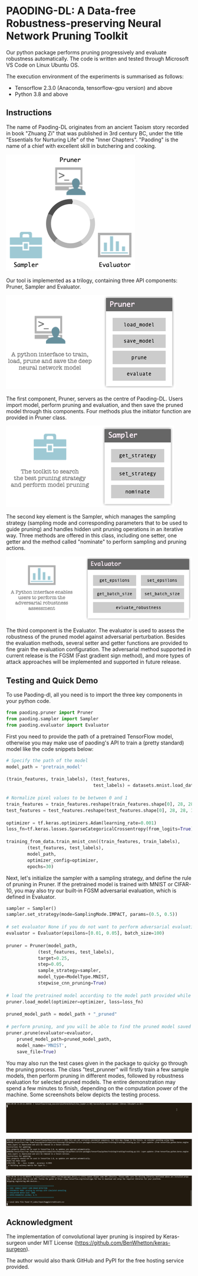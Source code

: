 # PAODING-DL: A Data-free Robustness-preserving Neural Network Pruning Toolkit

Our python package performs pruning progressively and evaluate robustness automatically. The code is written and tested through Microsoft VS Code on Linux Ubuntu OS.

The execution environment of the experiments is summarised as follows: 
* Tensorflow 2.3.0 (Anaconda, tensorflow-gpu version) and above
* Python 3.8 and above

## Instructions

The name of Paoding-DL originates from an ancient Taoism story recorded in book "Zhuang Zi" that was published in 3rd century BC, under the title "Essentials for Nurturing Life" of the "Inner Chapters". "Paoding" is the name of a chief with excellent skill in butchering and cooking.

![paoding architecture](https://raw.githubusercontent.com/mark-h-meng/nnprune/main/README/overall.png)

Our tool is implemented as a trilogy, containing three API components: Pruner, Sampler and Evaluator.

![paoding pruner](https://raw.githubusercontent.com/mark-h-meng/nnprune/main/README/pruner.png)

The first component, Pruner, servers as the centre of Paoding-DL. Users import model, perform pruning and evaluation, and then save the pruned model through this components. Four methods plus the initiator function are provided in Pruner class. 

![paoding sampler](https://raw.githubusercontent.com/mark-h-meng/nnprune/main/README/sampler.png)

The second key element is the Sampler, which manages the sampling strategy (sampling mode and corresponding parameters that to be used to guide pruning) and handles hidden unit pruning operations in an iterative way. Three methods are offered in this class, including one setter, one getter and the method called "nominate" to perform sampling and pruning actions.

![paoding evaluator](https://raw.githubusercontent.com/mark-h-meng/nnprune/main/README/evaluator.png)

The third component is the Evaluator. The evaluator is used to assess the robustness of the pruned model against adversarial perturbation. Besides the evaluation methods, several setter and getter functions are provided to fine grain the evaluation configuration. The adversarial method supported in current release is the FGSM (Fast gradient sign method), and more types of attack approaches will be implemented and supported in future release.

## Testing and Quick Demo

To use Paoding-dl, all you need is to import the three key components in your python code.

```python
from paoding.pruner import Pruner
from paoding.sampler import Sampler
from paoding.evaluator import Evaluator
```

First you need to provide the path of a pretrained TensorFlow model, otherwise you may make use of paoding's API to train a (pretty standard) model like the code snippets below:

```python
# Specify the path of the model
model_path = 'pretrain_model'

(train_features, train_labels), (test_features,
                                 test_labels) = datasets.mnist.load_data(path="mnist.npz")

# Normalize pixel values to be between 0 and 1
train_features = train_features.reshape(train_features.shape[0], 28, 28, 1) / 255.0,
test_features = test_features.reshape(test_features.shape[0], 28, 28, 1) / 255.0

optimizer = tf.keras.optimizers.Adam(learning_rate=0.001)
loss_fn=tf.keras.losses.SparseCategoricalCrossentropy(from_logits=True)

training_from_data.train_mnist_cnn((train_features, train_labels), 
        (test_features, test_labels), 
        model_path,
        optimizer_config=optimizer,
        epochs=30)
```

Next, let's initialize the sampler with a sampling strategy, and define the rule of pruning in Pruner. If the pretrained model is trained with MNIST or CIFAR-10, you may also try our built-in FGSM adversarial evaluation, which is defined in Evaluator.

```python
sampler = Sampler()
sampler.set_strategy(mode=SamplingMode.IMPACT, params=(0.5, 0.5))

# set evaluator None if you do not want to perform adversarial evaluation
evaluator = Evaluator(epsilons=[0.01, 0.05], batch_size=100)

pruner = Pruner(model_path,
            (test_features, test_labels),
            target=0.25,
            step=0.05,
            sample_strategy=sampler,
            model_type=ModelType.MNIST,
            stepwise_cnn_pruning=True)

# load the pretrained model according to the model path provided while initializing the pruner
pruner.load_model(optimizer=optimizer, loss=loss_fn)

pruned_model_path = model_path + "_pruned"

# perform pruning, and you will be able to find the pruned model saved at the designated path
pruner.prune(evaluator=evaluator, 
    pruned_model_path=pruned_model_path, 
    model_name='MNIST', 
    save_file=True)
```

You may also run the test cases given in the package to quicky go through the pruning process. The class "test_prunner" will firstly train a few sample models, then perform pruning in different modes, followed by robustness evaluation for selected pruned models. The entire demonstration may spend a few minutes to finish, depending on the computation power of the machine. Some screenshots below depicts the testing process.

![model training](https://raw.githubusercontent.com/mark-h-meng/nnprune/main/README/model-training.gif)


![model pruning](https://raw.githubusercontent.com/mark-h-meng/nnprune/main/README/pruning-benchmarking-mode.gif)


![model evaluation](https://raw.githubusercontent.com/mark-h-meng/nnprune/main/README/pruning-robustness-assessment.gif)

## Acknowledgment

The implementation of convolutional layer pruning is inspired by Keras-surgeon under MIT License (https://github.com/BenWhetton/keras-surgeon).

The author would also thank GitHub and PyPI for the free hosting service provided.